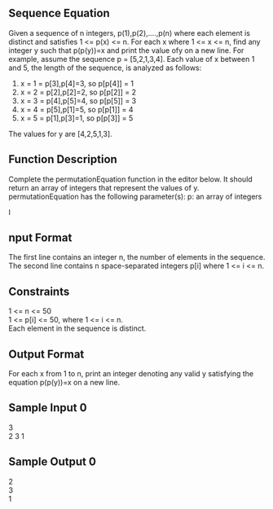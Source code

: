 <h2> Sequence Equation </h2>
Given a sequence of n integers, p(1),p(2),....,p(n) where each element is distinct and satisfies 1 <= p(x) <= n. For each x where 1 <= x <= n, find any integer y such that p(p(y))=x and print the value ofy on a new line.
For example, assume the sequence p = [5,2,1,3,4]. Each value of x between 1 and 5, the length of the sequence, is analyzed as follows:
<ol>
   <li> x = 1 = p[3],p[4]=3, so p[p[4]] = 1 </li>
   <li> x = 2 = p[2],p[2]=2, so p[p[2]] = 2 </li>
   <li> x = 3 = p[4],p[5]=4, so p[p[5]] = 3 </li>
   <li> x = 4 = p[5],p[1]=5, so p[p[1]] = 4 </li>
   <li> x = 5 = p[1],p[3]=1, so p[p[3]] = 5 </li>
</ol>
The values for y are [4,2,5,1,3].
<h2> Function Description </h2>
Complete the permutationEquation function in the editor below. It should return an array of integers that represent the values of y.
permutationEquation has the following parameter(s):
p: an array of integers

I<h2> nput Format </h2>
The first line contains an integer n, the number of elements in the sequence.
The second line contains n space-separated integers p[i] where 1 <= i <= n.

<h2> Constraints </h2>
1 <= n <= 50 <br>
1 <= p[i] <= 50, where 1 <= i <= n. <br>
Each element in the sequence is distinct.

<h2> Output Format </h2>
For each x from 1 to n, print an integer denoting any valid y satisfying the equation p(p(y))=x on a new line.

<h2> Sample Input 0 </h2>
3<br>
2 3 1

<h2> Sample Output 0 </h2>
2<br>
3<br>
1
